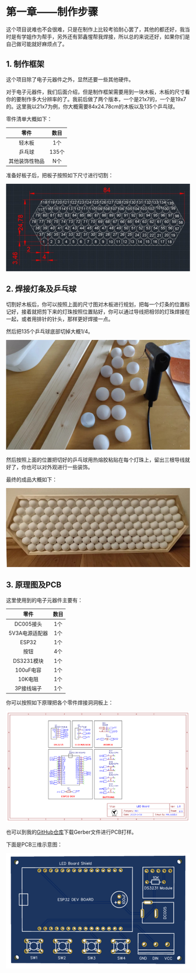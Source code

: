 # 第一章——制作步骤

这个项目说难也不会很难，只是在制作上比较考验耐心罢了，其他的都还好，我当时是有学姐作为帮手，另外还有郭鑫惺帮我焊接，所以总的来说还好，如果你们是自己做可能就好麻烦点了。

## 1. 制作框架

这个项目除了电子元器件之外，显然还要一些其他硬件。

对于电子元器件，我们后面介绍，但是制作框架需要用到一块木板，木板的尺寸看你的要制作多大分辨率的了。我前后做了两个版本，一个是21x7的，一个是19x7的。这里我以21x7为例，你大概需要84x24.78cm的木板以及135个乒乓球。

零件清单大概如下：

|      零件      | 数目  |
| :------------: | :---: |
|     轻木板     |  1个  |
|     乒乓球     | 135个 |
| 其他装饰性物品 |  N个  |

准备好板子后，把板子按照如下尺寸进行切割：

![Ping pong board layout](../../../images/项目制作/LED%20Board/4.2.1-1.jpg)

## 2. 焊接灯条及乒乓球

切割好木板后，你可以按照上面的尺寸图对木板进行规划，把每一个灯条的位置标记好，接着就把剪下来的灯珠按照位置贴好，你可以通过导线把相邻的灯珠焊接在一起，或者用排针的针头，那样更好焊接一点。

然后把135个乒乓球底部切掉大概1/4。

![Cut Ping pong balls](../../../images/项目制作/LED%20Board/4.2.1-2.png)

然后按照上面的位置把切好的乒乓球用热熔胶粘贴在每个灯珠上，留出三根导线就好了，你也可以对外观进行一些装饰。

最终的成品大概如下：

![Finished Project](../../../images/项目制作/LED%20Board/4.2.1-3.png)

## 3. 原理图及PCB

这里使用到的电子元器件主要有：

|      零件      | 数目  |
| :------------: | :---: |
|   DC005接头    |  1个  |
| 5V3A电源适配器 |  1个  |
|     ESP32      |  1个  |
|      按钮      |  4个  |
|   DS3231模块   |  1个  |
|   100uF电容    |  1个  |
|    10K电阻     |  1个  |
|   3P接线端子   |  1个  |

你可以按照如下原理把各个零件焊接洞洞板上：

![Schematic](../../../images/项目制作/LED%20Board/4.2.1-4.png)

也可以到我的[GitHub仓库](https://github.com/MR-Addict/WS2812-LED-Ping-Pong-Board.git)下载Gerber文件进行PCB打样。

下面是PCB三维示意图：

![PCB 3D viewer](../../../images/项目制作/LED%20Board/4.2.1-5.png)
